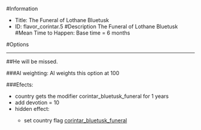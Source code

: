 #Information
 - Title: The Funeral of Lothane Bluetusk
 - ID: flavor_corintar.5
#Description
The Funeral of Lothane Bluetusk
#Mean Time to Happen:
Base time = 6 months

#Options

___
##He will be missed.

###AI weighting:
AI weights this option at 100


###Efects:<ul><li>country gets the modifier corintar_bluetusk_funeral for 1 years</li><li>add devotion = 10</li><li>hidden effect:</li><ul><li>set country flag [corintar_bluetusk_funeral](../flags/corintar_bluetusk_funeral.md)</li></ul></ul>
